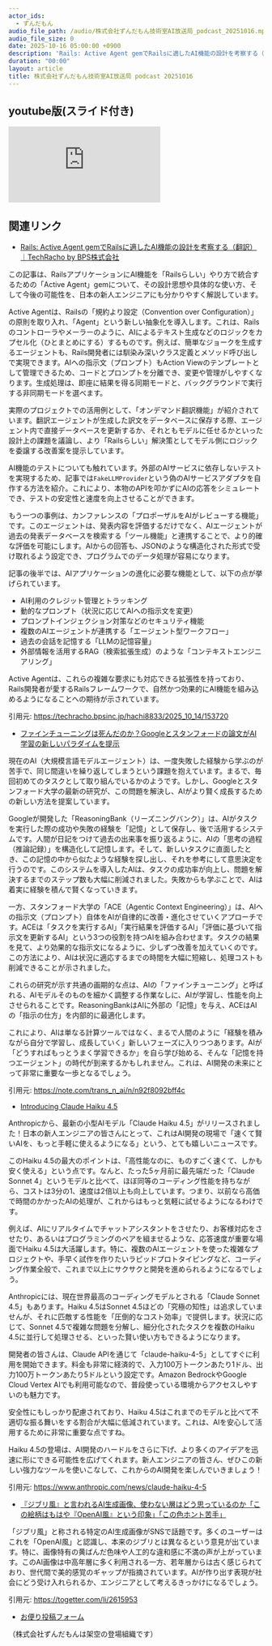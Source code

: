 ```yaml
---
actor_ids:
  - ずんだもん
audio_file_path: /audio/株式会社ずんだもん技術室AI放送局_podcast_20251016.mp3
audio_file_size: 0
date: 2025-10-16 05:00:00 +0900
description: 'Rails: Active Agent gemでRailsに適したAI機能の設計を考察する（翻訳）｜TechRacho by BPS株式会社、ファインチューニングは死んだのか？Googleとスタンフォードの論文がAI学習の新しいパラダイムを提示、Introducing Claude Haiku 4.5、『ジブリ風』と言われるAI生成画像、使わない層はどう思っているのか「この絵柄はもはや『OpenAI風』という印象」「この色ホント苦手」'
duration: "00:00"
layout: article
title: 株式会社ずんだもん技術室AI放送局 podcast 20251016
---
```


## youtube版(スライド付き)

<div class="article-video"><iframe src="https://www.youtube.com/embed/ILSDZYc-5uQ" title="YouTube video player" frameborder="0" allow="accelerometer; autoplay; clipboard-write; encrypted-media; gyroscope; picture-in-picture; web-share" referrerpolicy="strict-origin-when-cross-origin" allowfullscreen></iframe></div>


## 関連リンク


- [Rails: Active Agent gemでRailsに適したAI機能の設計を考察する（翻訳）｜TechRacho by BPS株式会社](https://techracho.bpsinc.jp/hachi8833/2025_10_14/153720)  


この記事は、RailsアプリケーションにAI機能を「Railsらしい」やり方で統合するための「Active Agent」gemについて、その設計思想や具体的な使い方、そして今後の可能性を、日本の新人エンジニアにも分かりやすく解説しています。

Active Agentは、Railsの「規約より設定（Convention over Configuration）」の原則を取り入れ、「Agent」という新しい抽象化を導入します。これは、Railsのコントローラやメーラーのように、AIによるテキスト生成などのロジックをカプセル化（ひとまとめにする）するものです。例えば、簡単なジョークを生成するエージェントも、Rails開発者には馴染み深いクラス定義とメソッド呼び出しで実現できます。AIへの指示文（プロンプト）もAction Viewのテンプレートとして管理できるため、コードとプロンプトを分離でき、変更や管理がしやすくなります。生成処理は、即座に結果を得る同期モードと、バックグラウンドで実行する非同期モードを選べます。

実際のプロジェクトでの活用例として、「オンデマンド翻訳機能」が紹介されています。翻訳エージェントが生成した訳文をデータベースに保存する際、エージェント内で直接データベースを更新するか、それともモデルに任せるかといった設計上の課題を議論し、より「Railsらしい」解決策としてモデル側にロジックを委譲する改善案を提示しています。

AI機能のテストについても触れています。外部のAIサービスに依存しないテストを実現するため、記事では`FakeLLMProvider`という偽のAIサービスアダプタを自作する方法を紹介。これにより、本物のAPIを叩かずにAIの応答をシミュレートでき、テストの安定性と速度を向上させることができます。

もう一つの事例は、カンファレンスの「プロポーザルをAIがレビューする機能」です。このエージェントは、発表内容を評価するだけでなく、AIエージェントが過去の発表データベースを検索する「ツール機能」と連携することで、より的確な評価を可能にします。AIからの回答も、JSONのような構造化された形式で受け取れるよう設定でき、プログラムでのデータ処理が容易になります。

記事の後半では、AIアプリケーションの進化に必要な機能として、以下の点が挙げられています。
*   AI利用のクレジット管理とトラッキング
*   動的なプロンプト（状況に応じてAIへの指示文を変更）
*   プロンプトインジェクション対策などのセキュリティ機能
*   複数のAIエージェントが連携する「エージェント型ワークフロー」
*   過去の会話を記憶する「LLMの記憶容量」
*   外部情報を活用するRAG（検索拡張生成）のような「コンテキストエンジニアリング」

Active Agentは、これらの複雑な要求にも対応できる拡張性を持っており、Rails開発者が愛するRailsフレームワークで、自然かつ効果的にAI機能を組み込めるようになることへの期待が示されています。

引用元: https://techracho.bpsinc.jp/hachi8833/2025_10_14/153720


- [ファインチューニングは死んだのか？Googleとスタンフォードの論文がAI学習の新しいパラダイムを提示](https://note.com/trans_n_ai/n/n92f8092bff4c)  


現在のAI（大規模言語モデルエージェント）は、一度失敗した経験から学ぶのが苦手で、同じ間違いを繰り返してしまうという課題を抱えています。まるで、毎回初めてのタスクとして取り組んでいるかのようです。しかし、Googleとスタンフォード大学の最新の研究が、この問題を解決し、AIがより賢く成長するための新しい方法を提案しています。

Googleが開発した「ReasoningBank（リーズニングバンク）」は、AIがタスクを実行した際の成功や失敗の経験を「記憶」として保存し、後で活用するシステムです。人間が日記をつけて過去の出来事を振り返るように、AIの「思考の過程（推論記録）」を構造化して記憶します。そして、新しいタスクに直面したとき、この記憶の中から似たような経験を探し出し、それを参考にして意思決定を行うのです。このシステムを導入したAIは、タスクの成功率が向上し、問題を解決するまでのステップ数も大幅に削減されました。失敗からも学ぶことで、AIは着実に経験を積んで賢くなっていきます。

一方、スタンフォード大学の「ACE（Agentic Context Engineering）」は、AIへの指示文（プロンプト）自体をAIが自律的に改善・進化させていくアプローチです。ACEは「タスクを実行するAI」「実行結果を評価するAI」「評価に基づいて指示文を更新するAI」という3つの役割を持つAIを組み合わせます。タスクの結果を見て、より効果的な指示文になるように、少しずつ改善を加えていくのです。この方法により、AIは状況に適応するまでの時間を大幅に短縮し、処理コストも削減できることが示されました。

これらの研究が示す共通の画期的な点は、AIの「ファインチューニング」と呼ばれる、AIモデルそのものを細かく調整する作業なしに、AIが学習し、性能を向上させられることです。ReasoningBankはAIに外部の「記憶」を与え、ACEはAIの「指示の仕方」を内部的に最適化します。

これにより、AIは単なる計算ツールではなく、まるで人間のように「経験を積みながら自分で学習し、成長していく」新しいフェーズに入りつつあります。AIが「どうすればもっとうまく学習できるか」を自ら学び始める、そんな「記憶を持つエージェント」の時代が到来するかもしれません。これは、AI開発の未来にとって非常に重要な一歩となるでしょう。

引用元: https://note.com/trans_n_ai/n/n92f8092bff4c


- [Introducing Claude Haiku 4.5](https://www.anthropic.com/news/claude-haiku-4-5)  


Anthropicから、最新の小型AIモデル「Claude Haiku 4.5」がリリースされました！日本の新人エンジニアの皆さんにとって、これはAI開発の現場で「速くて賢いAIを、もっと手軽に使えるようになる」という、とても嬉しいニュースです。

このHaiku 4.5の最大のポイントは、「高性能なのに、ものすごく速くて、しかも安く使える」という点です。なんと、たった5ヶ月前に最先端だった「Claude Sonnet 4」というモデルと比べて、ほぼ同等のコーディング性能を持ちながら、コストは3分の1、速度は2倍以上も向上しています。つまり、以前なら高価で時間のかかったAIの処理が、これからはもっと気軽に試せるようになるわけです。

例えば、AIにリアルタイムでチャットアシスタントをさせたり、お客様対応をさせたり、あるいはプログラミングのペアを組ませるような、応答速度が重要な場面でHaiku 4.5は大活躍します。特に、複数のAIエージェントを使った複雑なプロジェクトや、手早く試作を作りたいラピッドプロトタイピングなど、コーディング作業全般で、これまで以上にサクサクと開発を進められるようになるでしょう。

Anthropicには、現在世界最高のコーディングモデルとされる「Claude Sonnet 4.5」もあります。Haiku 4.5はSonnet 4.5ほどの「究極の知性」は追求していませんが、それに匹敵する性能を「圧倒的なコスト効率」で提供します。状況に応じて、Sonnet 4.5で複雑な問題を分解し、細分化されたタスクを複数のHaiku 4.5に並行して処理させる、といった賢い使い方もできるようになります。

開発者の皆さんは、Claude APIを通じて「claude-haiku-4-5」としてすぐに利用を開始できます。料金も非常に経済的で、入力100万トークンあたり1ドル、出力100万トークンあたり5ドルという設定です。Amazon BedrockやGoogle Cloud Vertex AIでも利用可能なので、普段使っている環境からアクセスしやすいのも魅力です。

安全性にもしっかり配慮されており、Haiku 4.5はこれまでのモデルと比べて不適切な振る舞いをする割合が大幅に低減されています。これは、AIを安心して活用するために非常に重要な点ですね。

Haiku 4.5の登場は、AI開発のハードルをさらに下げ、より多くのアイデアを迅速に形にできる可能性を広げてくれます。新人エンジニアの皆さん、ぜひこの新しい強力なツールを使いこなして、これからのAI開発を楽しんでいきましょう！

引用元: https://www.anthropic.com/news/claude-haiku-4-5


- [『ジブリ風』と言われるAI生成画像、使わない層はどう思っているのか「この絵柄はもはや『OpenAI風』という印象」「この色ホント苦手」](https://togetter.com/li/2615953)  


「ジブリ風」と称される特定のAI生成画像がSNSで話題です。多くのユーザーはこれを「OpenAI風」と認識し、本来のジブリとは異なるという意見が出ています。特に、画像特有の黄ばんだ色味や人工的な違和感に不満の声が上がっています。このAI画像は中高年層に多く利用される一方、若年層からは古く感じられており、世代間で美的感覚のギャップが指摘されています。AIが作り出す表現が社会にどう受け入れられるか、エンジニアとして考えるきっかけになるでしょう。

引用元: https://togetter.com/li/2615953



- [お便り投稿フォーム](https://forms.gle/ffg4JTfqdiqK62qf9)

（株式会社ずんだもんは架空の登場組織です）
